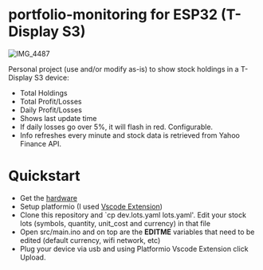 # portfolio-monitoring for ESP32 (T-Display S3)

![IMG_4487](https://github.com/user-attachments/assets/298c1385-a1db-4543-b0b3-a46cd013db52)

Personal project (use and/or modify as-is) to show stock holdings in a T-Display S3 device:
- Total Holdings
- Total Profit/Losses
- Daily Profit/Losses
- Shows last update time
- If daily losses go over 5%, it will flash in red. Configurable. 
- Info refreshes every minute and stock data is retrieved from Yahoo Finance API. 

# Quickstart
 - Get the [hardware](https://lilygo.cc/products/t-display-s3?variant=42585826590901)
 - Setup platformio (I used [Vscode Extension](https://docs.platformio.org/en/latest/integration/ide/pioide.html#platformio-for-vscode))
 - Clone this repository and `cp dev.lots.yaml lots.yaml'. Edit your stock lots (symbols, quantity, unit_cost and currency) in that file
 - Open src/main.ino and on top are the **EDITME** variables that need to be edited (default currency, wifi network, etc)
 - Plug your device via usb and using Platformio Vscode Extension click Upload.
